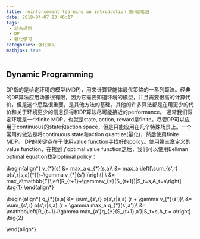 ```yaml
---
title: reinforcement learning an introduction 第4章笔记
date: 2019-04-07 23:46:17
tags:
 - 动态规划
 - DP
 - 强化学习
categories: 强化学习
mathjax: true
---
```


## Dynamic Programming
DP指的是给定环境的模型(MDP)，用来计算智能体最优策略的一系列算法。经典的DP算法应用场景很有限，因为它需要知道环境的模型，并且需要很高的计算代价，但是这个思路很重要，是其他方法的基础。其他的许多算法都是在用更少的代价和关于环境更少的信息获得和DP算法尽可能接近的performance。
通常我们假定环境是一个finite MDP，也就是state, action, reward是finite。尽管DP可以应用于continuous的state和action space，但是只能应用在几个特殊场景上。一个常用的做法是将continuous state和action quantize(量化)，然后使用finite MDP。
DP的关键点在于使用value function寻找好的policy。使用第三章定义的value function，在找到了optimal value function之后，我们可以使用Bellman optimal equation找到optimal policy：

\begin{align\*}
v_{\*}(s) &= max_a q_{\*}(s,a)\\
&= max_a \left[\sum_{s',r} p(s',r|s,a){\*}(r+\gamma v_{\*}(s') )\right] \\
&= max_a\mathbb{E}\left[R_{t+1}+\gammav_{*}(S_{t+1})|S_t=s,A_t=a\right] \tag{1}
\end{align\*}

\begin{align\*}
q_{\*}(s,a) &= \sum_{s',r} p(s',r|s,a) (r + \gamma v_{\*}(s'))\\
&= \sum_{s',r} p(s',r|s,a) (r + \gamma max_a q_{\*}(s',a'))\\
&= \mathbb\left[R_{t+1}+\gamma max_{a'}q_{*}(S_{t+1},a')|S_t=s,A_t = a\right] \tag{2}

\end{align\*}
